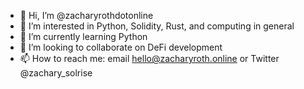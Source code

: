 - 👋 Hi, I’m @zacharyrothdotonline
- 👀 I’m interested in Python, Solidity, Rust, and computing in general
- 🌱 I’m currently learning Python
- 💞️ I’m looking to collaborate on DeFi development
- 📫 How to reach me: email hello@zacharyroth.online or Twitter @zachary_solrise

<!---
zacharyrothdotonline/zacharyrothdotonline is a ✨ special ✨ repository because its `README.md` (this file) appears on your GitHub profile.
You can click the Preview link to take a look at your changes.
--->
